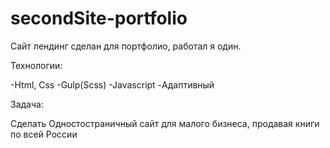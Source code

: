 # secondSite-portfolio

Сайт лендинг сделан для портфолио, работал я один.

Технологии:

  -Html, Css
  -Gulp(Scss)
  -Javascript
  -Адаптивный
  
Задача:
  
  Сделать Одностостраничный сайт для малого бизнеса, продавая книги по всей России
